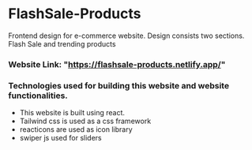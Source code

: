 # FlashSale-Products

Frontend design for e-commerce website. Design consists two sections. Flash Sale and trending products

### Website Link: "https://flashsale-products.netlify.app/"

### Technologies used for building this website and website functionalities.

- This website is built using react.
- Tailwind css is used as a css framework
- reacticons are used as icon library
- swiper js used for sliders
